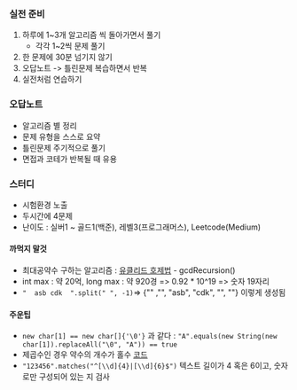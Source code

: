 ### 실전 준비
1. 하루에 1~3개 알고리즘 씩 돌아가면서 풀기
   - 각각 1~2씩 문제 풀기
2. 한 문제에 30분 넘기지 않기
3. 오답노트 -> 틀린문제 복습하면서 반복
4. 실전처럼 연습하기


### 오답노트
- 알고리즘 별 정리
- 문제 유형을 스스로 요약
- 틀린문제 주기적으로 풀기
- 면접과 코테가 반복될 때 유용


### 스터디
- 시험환경 노출
- 두시간에 4문제
- 난이도 : 실버1 ~ 골드1(백준), 레벨3(프로그래머스), Leetcode(Medium)


#### 까먹지 말것
- 최대공약수 구하는 알고리즘 : [유클리드 호제법](./programmers/AdditionOfFractions.java) - gcdRecursion()
- int max : 약 20억, long max : 약 920경 => 0.92 * 10^19 => 숫자 19자리
- ```"  asb cdk  ".split(" ", -1)```=> {"" ,"", "asb", "cdk", "", ""} 이렇게 생성됨


#### 주운팁
- ```new char[1] == new char[]{'\0'}``` 과 같다 : ```"A".equals(new String(new char[1]).replaceAll("\0", "A")) == true```
- 제곱수인 경우 약수의 개수가 홀수 [코드](./programmers/TheNumberAndAdditionOfDivisors.java)
- ``` "123456".matches("^[\\d]{4}|[\\d]{6}$") ``` 텍스트 길이가 4 혹은 6이고, 숫자로만 구성되어 있는 지 검사 